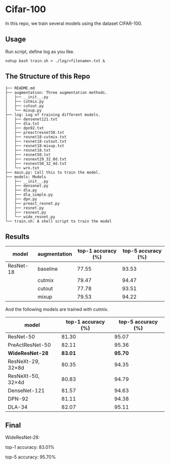 # Cifar-100

In this repo, we train several models using the dataset CIFAR-100.

## Usage

Run script, define log <filename> as you like.

```
nohup bash train.sh > ./log/<filename>.txt &
```

## The Structure of this Repo

```
├── README.md
├── augmentation: Three augmentation methods.
│   ├── __init__.py
│   ├── cutmix.py
│   ├── cutout.py
│   └── mixup.py
├── log: Log of training different models.
│   ├── densenet121.txt
│   ├── dla.txt
│   ├── dpn92.txt
│   ├── preactresnet50.txt
│   ├── resnet18-cutmix.txt
│   ├── resnet18-cutout.txt
│   ├── resnet18-mixup.txt
│   ├── resnet18.txt
│   ├── resnet50.txt
│   ├── resnext29_32_8d.txt
│   ├── resnext50_32_4d.txt
│   └── wrn.txt
├── main.py: Call this to train the model.
├── models: Models
│   ├── __init__.py
│   ├── densenet.py
│   ├── dla.py
│   ├── dla_simple.py
│   ├── dpn.py
│   ├── preact_resnet.py
│   ├── resnet.py
│   ├── resnext.py
│   └── wide_resnet.py
└── train.sh: A shell script to train the model
```

## Results

| model     | augmentation | top-1 accuracy (%) | top-5 accuracy (%) |
| --------- | ------------ | ------------------ | ------------------ |
| ResNet-18 | baseline     | 77.55              | 93.53              |
|           | cutmix       | 79.47              | 94.47              |
|           | cutout       | 77.78              | 93.51              |
|           | mixup        | 79.53              | 94.22              |

And the following models are trained with cutmix.

| model                    | top-1 accuracy (%) | top-5 accuracy (%) |
| ------------------------ | ------------------ | ------------------ |
| ResNet-50                | 81.30              | 95.07              |
| PreActResNet-50          | 82.11              | 95.36              |
| **WideResNet-28**        | **83.01**          | **95.70**          |
| ResNeXt-29, 32$\times$8d | 80.35              | 94.35              |
| ResNeXt-50, 32$\times$4d | 80.83              | 94.79              |
| DenseNet-121             | 81.57              | 94.63              |
| DPN-92                   | 81.11              | 94.38              |
| DLA-34                   | 82.07              | 95.11              |

## Final

WideResNet-28:

top-1 accuracy: 83.01%

top-5 accuracy: 95.70%
